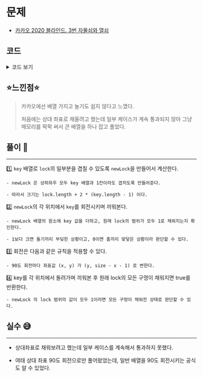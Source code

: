 # 문제
- [카카오 2020 블라인드. 3번 자물쇠와 열쇠](https://programmers.co.kr/learn/courses/30/lessons/60059)

## 코드

<details><summary> 코드 보기 </summary>

``` java
public class Q60059 {

    static int lock[][], key[][];
    public static void main(String[] args) {
        int key[][] = {
            {0, 0, 0},
            {1, 0, 0},
            {0, 1, 1}
        };
        int lock [][] = {
            {1, 1, 1},
            {1, 1, 0},
            {1, 0, 1}
        };
        System.out.println(solution(key, lock));
    }

    public static boolean solution(int[][] Key, int[][] Lock) {
        key = Key; lock = Lock;
        int exp = key.length - 1;
        for (int x = 0; x < lock.length + exp; x++) {
            for (int y = 0; y < lock.length + exp; y++) {
                for (int r = 0; r < 4; r++) {
                    int newLock[][] = new int[lock.length + 2 * exp][lock.length + 2 * exp];
                    // 원래 lock 의 돌기 부분을 만들어준다.
                    preCover(exp, newLock);
                    // key를 r번 회전하여 newLock 에 끼워본다.
                    coverKey(x, y, r, newLock);
                    // newLock 의 원래 lock 부분이 모두 끼워졌는지 확인한다.
                    if(isMatched(exp, newLock)) return true;
                }
            }
        }
        return false;
    }

    private static boolean isMatched(int exp, int[][] newLock) {
        for (int i = 0; i < lock.length; i++) {
            for (int j = 0; j < lock[0].length; j++) {
                if(newLock[i+exp][j+exp] != 1) return false;
            }
        }
        return true;
    }

    private static void coverKey(int x, int y, int r, int[][] newLock) {
        int len = key.length;
        for (int i = 0; i < len; i++) {
            for (int j = 0; j < len; j++) {
                if(r == 0) newLock[x+i][y+j] += key[i][j];
                else if(r == 1) newLock[x+i][y+j] += key[j][len-i-1];
                else if(r == 2) newLock[x+i][y+j] += key[len-i-1][len-j-1];
                else if(r == 3) newLock[x+i][y+j] += key[len-j-1][i];
            }
        }
    }

    private static void preCover(int exp, int[][] newLock) {
        for (int i = 0; i < lock.length; i++) {
            for (int j = 0; j < lock[0].length; j++) {
                newLock[i+exp][j+exp] = lock[i][j];
            }
        }
    }
}
```

</details>

## ⭐️느낀점⭐️
> 카카오에선 배열 가지고 놀기도 쉽지 않다고 느꼈다. 
>
> 처음에는 상대 좌표로 채울려고 했는데 일부 케이스가 계속 통과되지 않아 그냥 메모리를 팍팍 써서 큰 배열을 하나 잡고 풀었다.

## 풀이 📣
<hr/>

1️⃣ `key` 배열로 `lock`의 일부분을 겹칠 수 있도록 `newLock`을 만들어서 계산한다.

    - newLock 은 상하좌우 모두 key 배열과 1칸이라도 겹치도록 만들어준다.

    - 따라서 크기는 lock.length + 2 * (key.length - 1) 이다. 


2️⃣ `newLock`의 각 위치에서 `key`를 회전시키며 끼워본다.

    - newLock 배열의 원소에 key 값을 더하고, 원래 lock의 범위가 모두 1로 채워지는지 확인한다.

    - 1보다 크면 돌기끼리 부딪힌 상황이고, 0이면 홈끼리 맞닿은 상황이라 판단할 수 있다.


3️⃣ 회전은 다음과 같은 규칙을 적용할 수 있다.

    - 90도 회전마다 좌표값 (x, y) 가 (y, size - x - 1) 로 변한다.


4️⃣ key를 각 위치에서 돌려가며 끼워본 후 원래 lock의 모든 구멍이 채워지면 true를 반환한다.

    - newLock 의 lock 범위의 값이 모두 1이라면 모든 구멍이 채워진 상태로 판단할 수 있다.


## 실수 😅
<hr/>

- 상대좌표로 채워보려고 했는데 일부 케이스를 계속해서 통과하지 못했다.


- 여태 상대 좌표 90도 회전으로만 풀어왔었는데, 일반 배열을 90도 회전시키는 공식도 알 수 있었다. 